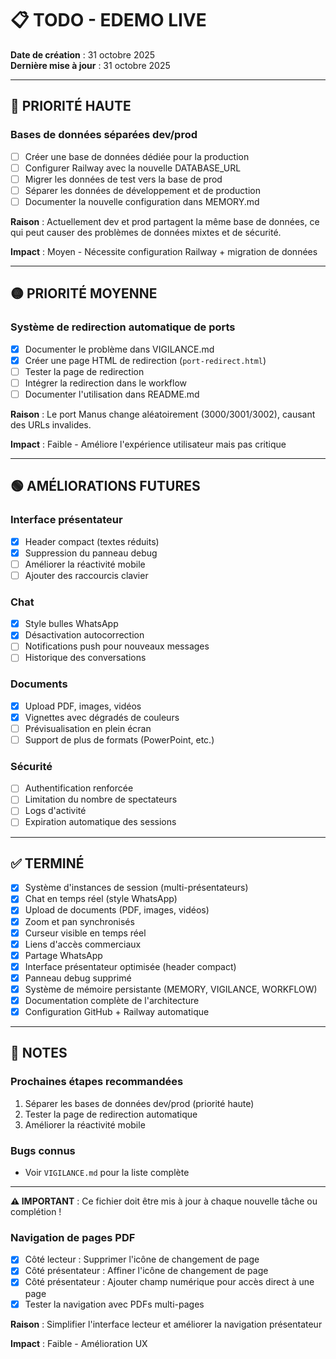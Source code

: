 # 📋 TODO - EDEMO LIVE

**Date de création** : 31 octobre 2025  
**Dernière mise à jour** : 31 octobre 2025

---

## 🔴 PRIORITÉ HAUTE

### **Bases de données séparées dev/prod**
- [ ] Créer une base de données dédiée pour la production
- [ ] Configurer Railway avec la nouvelle DATABASE_URL
- [ ] Migrer les données de test vers la base de prod
- [ ] Séparer les données de développement et de production
- [ ] Documenter la nouvelle configuration dans MEMORY.md

**Raison** : Actuellement dev et prod partagent la même base de données, ce qui peut causer des problèmes de données mixtes et de sécurité.

**Impact** : Moyen - Nécessite configuration Railway + migration de données

---

## 🟡 PRIORITÉ MOYENNE

### **Système de redirection automatique de ports**
- [x] Documenter le problème dans VIGILANCE.md
- [x] Créer une page HTML de redirection (`port-redirect.html`)
- [ ] Tester la page de redirection
- [ ] Intégrer la redirection dans le workflow
- [ ] Documenter l'utilisation dans README.md

**Raison** : Le port Manus change aléatoirement (3000/3001/3002), causant des URLs invalides.

**Impact** : Faible - Améliore l'expérience utilisateur mais pas critique

---

## 🟢 AMÉLIORATIONS FUTURES

### **Interface présentateur**
- [x] Header compact (textes réduits)
- [x] Suppression du panneau debug
- [ ] Améliorer la réactivité mobile
- [ ] Ajouter des raccourcis clavier

### **Chat**
- [x] Style bulles WhatsApp
- [x] Désactivation autocorrection
- [ ] Notifications push pour nouveaux messages
- [ ] Historique des conversations

### **Documents**
- [x] Upload PDF, images, vidéos
- [x] Vignettes avec dégradés de couleurs
- [ ] Prévisualisation en plein écran
- [ ] Support de plus de formats (PowerPoint, etc.)

### **Sécurité**
- [ ] Authentification renforcée
- [ ] Limitation du nombre de spectateurs
- [ ] Logs d'activité
- [ ] Expiration automatique des sessions

---

## ✅ TERMINÉ

- [x] Système d'instances de session (multi-présentateurs)
- [x] Chat en temps réel (style WhatsApp)
- [x] Upload de documents (PDF, images, vidéos)
- [x] Zoom et pan synchronisés
- [x] Curseur visible en temps réel
- [x] Liens d'accès commerciaux
- [x] Partage WhatsApp
- [x] Interface présentateur optimisée (header compact)
- [x] Panneau debug supprimé
- [x] Système de mémoire persistante (MEMORY, VIGILANCE, WORKFLOW)
- [x] Documentation complète de l'architecture
- [x] Configuration GitHub + Railway automatique

---

## 📝 NOTES

### **Prochaines étapes recommandées**
1. Séparer les bases de données dev/prod (priorité haute)
2. Tester la page de redirection automatique
3. Améliorer la réactivité mobile

### **Bugs connus**
- Voir `VIGILANCE.md` pour la liste complète

---

**⚠️ IMPORTANT** : Ce fichier doit être mis à jour à chaque nouvelle tâche ou complétion !



### **Navigation de pages PDF**
- [x] Côté lecteur : Supprimer l'icône de changement de page
- [x] Côté présentateur : Affiner l'icône de changement de page
- [x] Côté présentateur : Ajouter champ numérique pour accès direct à une page
- [x] Tester la navigation avec PDFs multi-pages

**Raison** : Simplifier l'interface lecteur et améliorer la navigation présentateur

**Impact** : Faible - Amélioration UX

